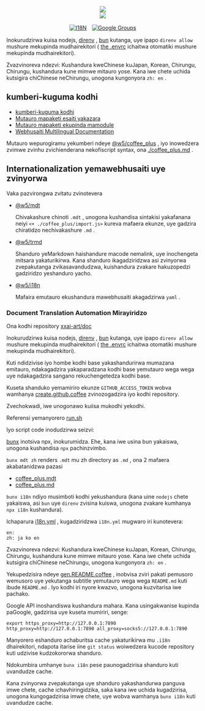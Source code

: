 <p align="center"><a href="https://xxai.art"><img src="https://cdn.jsdelivr.net/gh/xxai-art/doc/logo.svg"/></a><br/><a href="https://xxai.art"><img src="https://cdn.jsdelivr.net/gh/xxai-art/doc/xxai.svg"/></a></p><p align="center"><a href="https://github.com/xxai-art/doc#readme"><img alt="I18N" src="https://cdn.jsdelivr.net/gh/wactax/img/t.svg"/></a>　<a href="https://groups.google.com/u/0/g/xxai-art"><img alt="Google Groups" src="https://cdn.jsdelivr.net/gh/wactax/img/g-groups.svg"/></a></p>

Inokurudzirwa kuisa nodejs, [direnv](https://direnv.net) , [bun](https://github.com/oven-sh/bun) kutanga, uye ipapo `direnv allow` mushure mekupinda mudhairekitori ( [the .envrc](https://github.com/xxai-art/doc/blob/main/.envrc) ichaitwa otomatiki mushure mekupinda mudhairekitori).

Zvazvinoreva ndezvi: Kushandura kweChinese kuJapan, Korean, Chirungu, Chirungu, kushandura kune mimwe mitauro yose. Kana iwe chete uchida kutsigira chiChinese neChirungu, unogona kungonyora `zh: en` .

## kumberi-kuguma kodhi

* [kumberi-kuguma kodhi](https://github.com/xxai-art/web)
* [Mutauro mapaketi esaiti yakazara](https://github.com/xxai-art/web/tree/main/i18n)
* [Mutauro mapaketi ekupinda mamodule](https://github.com/wacpkg/user/tree/main/ui.i18n)
* [Webhusaiti Multilingual Documentation](https://github.com/xxai-doc)

Mutauro wepurogiramu yekumberi ndeye [@w5/coffee_plus](http://npmjs.com/@w5/coffee_plus) , iyo inowedzera zvimwe zvinhu zvichienderana nekofiscript syntax, ona [./coffee_plus.md](./coffee_plus.md) .

## Internationalization yemawebhusaiti uye zvinyorwa

Vaka pazvirongwa zvitatu zvinotevera

* [@w5/mdt](https://www.npmjs.com/package/@w5/mdt)

  Chivakashure chinoti `.mdt` , unogona kushandisa sintakisi yakafanana neiyi `<+ ./coffee_plus/import.js>` kureva mafaera ekunze, uye gadzira chiratidzo nechivakashure `.md` .

* [@w5/trmd](https://www.npmjs.com/package/@w5/trmd)

  Shanduro yeMarkdown haishandure macode nemalink, uye inochengeta mitsara yakaturikirwa. Kana shanduro ikagadziridzwa asi zvinyorwa zvepakutanga zvikasavandudzwa, kuishandura zvakare hakuzopedzi gadziridzo yeshanduro yacho.

* [@w5/i18n](https://www.npmjs.com/package/@w5/i18n)

  Mafaira emutauro ekushandura mawebhusaiti akagadzirwa `yaml` .

### Document Translation Automation Mirayiridzo

Ona kodhi repository [xxai-art/doc](https://github.com/xxai-art/doc)

Inokurudzirwa kuisa nodejs, [direnv](https://direnv.net) , [bun](https://github.com/oven-sh/bun) kutanga, uye ipapo `direnv allow` mushure mekupinda mudhairekitori ( [the .envrc](https://github.com/xxai-art/doc/blob/main/.envrc) ichaitwa otomatiki mushure mekupinda mudhairekitori).

Kuti ndidzivise iyo hombe kodhi base yakashandurirwa mumazana emitauro, ndakagadzira yakaparadzana kodhi base yemutauro wega wega uye ndakagadzira sangano rekuchengetedza kodhi base.

Kuseta shanduko yemamiriro ekunze `GITHUB_ACCESS_TOKEN` wobva wamhanya [create.github.coffee](https://github.com/xxai-art/doc/blob/main/create.github.coffee) zvinozogadzira iyo kodhi repository.

Zvechokwadi, iwe unogonawo kuiisa mukodhi yekodhi.

Referensi yemanyorero [run.sh](https://github.com/xxai-art/doc/blob/main/run.sh)

Iyo script code inodudzirwa seizvi:

[bunx](https://bun.sh/docs/cli/bunx) inotsiva npx, inokurumidza. Ehe, kana iwe usina bun yakaiswa, unogona kushandisa `npx` pachinzvimbo.

`bunx mdt zh` renders `.mdt` mu zh directory as `.md` , ona 2 mafaera akabatanidzwa pazasi

* [coffee_plus.mdt](https://github.com/xxai-doc/zh/blob/main/coffee_plus.mdt)
* [coffee_plus.md](https://github.com/xxai-doc/zh/blob/main/coffee_plus.md)

`bunx i18n` ndiyo musimboti kodhi yekushandura (kana uine `nodejs` chete yakaiswa, asi `bun` uye `direnv` zvisina kuiswa, unogona zvakare kumhanya `npx i18n` kushandura).

Ichaparura [i18n.yml](https://github.com/xxai-art/doc/blob/main/i18n.yml) , kugadziridzwa `i18n.yml` mugwaro iri kunotevera:

```
en:
zh: ja ko en
```

Zvazvinoreva ndezvi: Kushandura kweChinese kuJapan, Korean, Chirungu, Chirungu, kushandura kune mimwe mitauro yose. Kana iwe chete uchida kutsigira chiChinese neChirungu, unogona kungonyora `zh: en` .

Yekupedzisira ndeye [gen.README.coffee](https://github.com/xxai-art/doc/blob/main/gen.README.coffee) , inobvisa zviri pakati pemusoro wemusoro uye yekutanga subtitle yemutauro wega wega `README.md` kuti ibude `README.md` . Iyo kodhi iri nyore kwazvo, unogona kuzvitarisa iwe pachako.

Google API inoshandiswa kushandura mahara. Kana usingakwanise kupinda paGoogle, gadzirisa uye kuseta mumiriri, senge:

```
export https_proxy=http://127.0.0.1:7890 http_proxy=http://127.0.0.1:7890 all_proxy=socks5://127.0.0.1:7890
```

Manyorero eshanduro achaburitsa cache yakaturikirwa mu `.i18n` dhairekitori, ndapota itarise iine `git status` woiwedzera kucode repository kuti udzivise kudzokororwa shanduro.

Ndokumbira umhanye `bunx i18n` pese paunogadzirisa shanduro kuti uvandudze cache.

Kana zvinyorwa zvepakutanga uye shanduro yakashandurwa panguva imwe chete, cache ichavhiringidzika, saka kana iwe uchida kugadzirisa, unogona kungogadzirisa imwe chete, uye wobva wamhanya `bunx i18n` kuti uvandudze cache.
